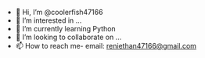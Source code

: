 - 👋 Hi, I’m @coolerfish47166
- 👀 I’m interested in ...
- 🌱 I’m currently learning Python
- 💞️ I’m looking to collaborate on ...
- 📫 How to reach me- email: reniethan47166@gmail.com

<!---
coolerfish47166/coolerfish47166 is a ✨ special ✨ repository because its `README.md` (this file) appears on your GitHub profile.
You can click the Preview link to take a look at your changes.
--->
